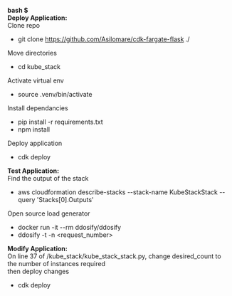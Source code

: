 **bash $**\
**Deploy Application:**\
Clone repo
- git clone https://github.com/Asilomare/cdk-fargate-flask ./
 
Move directories
- cd kube_stack

Activate virtual env
- source .venv/bin/activate

Install dependancies
- pip install -r requirements.txt
- npm install

Deploy application
- cdk deploy

**Test Application:**\
Find the output of the stack
- aws cloudformation describe-stacks --stack-name KubeStackStack --query 'Stacks[0].Outputs' 

Open source load generator
- docker run -it --rm ddosify/ddosify
- ddosify -t <put the output link here> -n <request_number>

**Modify Application:**\
On line 37 of /kube_stack/kube_stack_stack.py, change desired_count to the number of instances required\
then deploy changes
- cdk deploy
